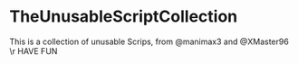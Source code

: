 # TheUnusableScriptCollection
This is a collection of unusable Scrips, from @manimax3 and @XMaster96 \r
HAVE FUN

